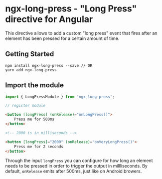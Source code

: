 # ngx-long-press - "Long Press" directive for Angular

This directive allows to add a custom "long press" event that fires after an element has been pressed for a certain amount of time.

## Getting Started

    npm install ngx-long-press --save // OR
    yarn add ngx-long-press

## Import the module

```javascript
import { LongPressModule } from 'ngx-long-press';

// register module
```

```html
<button [longPress] (onRelease)="onLongPress()">
    Press me for 500ms
</button>

<!-- 2000 is in milliseconds -->

<button [longPress]="2000" (onRelease)="onVeryLongPress()">
    Press me for 2 seconds
</button>
```

Through the input `longPress` you can configure for how long an element needs to be pressed in order to trigger the output in millliseconds. By default, `onRelease` emits after 500ms, just like on Android browers.